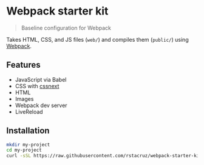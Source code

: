 # Webpack starter kit

> Baseline configuration for Webpack

Takes HTML, CSS, and JS files (`web/`) and compiles them (`public/`) using [Webpack].

[Webpack]: https://webpack.github.io/

## Features

- JavaScript via Babel
- CSS with [cssnext]
- HTML
- Images
- Webpack dev server
- LiveReload

[cssnext]: http://cssnext.io/

## Installation

```sh
mkdir my-project
cd my-project
curl -sSL https://raw.githubusercontent.com/rstacruz/webpack-starter-kit/master/_extras/install.sh | bash
```
